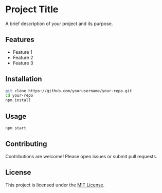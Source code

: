 # Project Title

A brief description of your project and its purpose.

## Features

- Feature 1
- Feature 2
- Feature 3

## Installation

```bash
git clone https://github.com/yourusername/your-repo.git
cd your-repo
npm install
```

## Usage

```bash
npm start
```

## Contributing

Contributions are welcome! Please open issues or submit pull requests.

## License

This project is licensed under the [MIT License](LICENSE).

